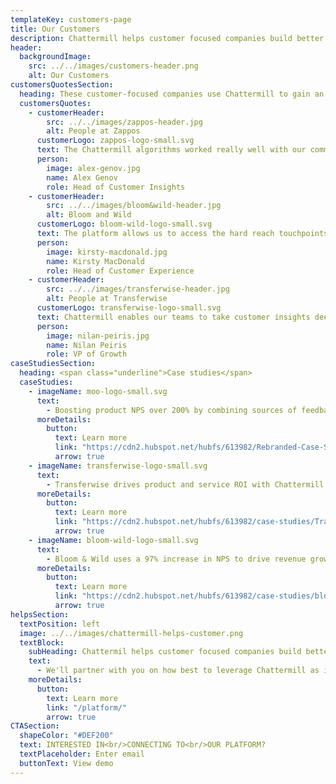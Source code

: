 ```yaml
---
templateKey: customers-page
title: Our Customers
description: Chattermill helps customer focused companies build better products
header:
  backgroundImage:
    src: ../../images/customers-header.png
    alt: Our Customers
customersQuotesSection:
  heading: These customer-focused companies use Chattermill to gain an <span class="underline">edge</span>
  customersQuotes:
    - customerHeader:
        src: ../../images/zappos-header.jpg
        alt: People at Zappos
      customerLogo: zappos-logo-small.svg
      text: The Chattermill algorithms worked really well with our comments data right out of the gate. On top of that the team is great to work with - very responsive, proactive and sharply focused on helping my team succeed.
      person:
        image: alex-genov.jpg
        name: Alex Genov
        role: Head of Customer Insights
    - customerHeader:
        src: ../../images/bloom&wild-header.jpg
        alt: Bloom and Wild
      customerLogo: bloom-wild-logo-small.svg
      text: The platform allows us to access the hard reach touchpoints of our customer's journey across multiple channels and focus on the elements that create unique customer experiences that drive our growth. Every team has access to Chattermill's insights to maintain our customer first culture at Bloom and Wild.
      person:
        image: kirsty-macdonald.jpg
        name: Kirsty MacDonald
        role: Head of Customer Experience
    - customerHeader:
        src: ../../images/transferwise-header.jpg
        alt: People at Transferwise
      customerLogo: transferwise-logo-small.svg
      text: Chattermill enables our teams to take customer insights deeper than ever before and focus on the key factors that make a difference to our users and drive our growth. We have more than a hundred people across the business using Chattermill to ensure Transferwise is always at the cutting edge when it comes to customer experience.
      person:
        image: nilan-peiris.jpg
        name: Nilan Peiris
        role: VP of Growth
caseStudiesSection:
  heading: <span class="underline">Case studies</span>
  caseStudies:
    - imageName: moo-logo-small.svg
      text:
        - Boosting product NPS over 200% by combining sources of feedback.
      moreDetails:
        button:
          text: Learn more
          link: "https://cdn2.hubspot.net/hubfs/613982/Rebranded-Case-Studies/moo_caseStudy.pdf"
          arrow: true
    - imageName: transferwise-logo-small.svg
      text:
        - Transferwise drives product and service ROI with Chattermill.
      moreDetails:
        button:
          text: Learn more
          link: "https://cdn2.hubspot.net/hubfs/613982/case-studies/TransferWise-CaseStudy.pdf"
          arrow: true
    - imageName: bloom-wild-logo-small.svg
      text:
        - Bloom & Wild uses a 97% increase in NPS to drive revenue growth.
      moreDetails:
        button:
          text: Learn more
          link: "https://cdn2.hubspot.net/hubfs/613982/case-studies/bloomwild_castStudy.pdf"
          arrow: true
helpsSection:
  textPosition: left
  image: ../../images/chattermill-helps-customer.png
  textBlock:
    subHeading: Chattermil helps customer focused companies build better products
    text:
      - We'll partner with you on how best to leverage Chattermill as it relates to your customer experience goals. Learn how we'll help you drive customer experience best practices at your organization.
    moreDetails:
      button:
        text: Learn more
        link: "/platform/"
        arrow: true
CTASection:
  shapeColor: "#DEF200"
  text: INTERESTED IN<br/>CONNECTING TO<br/>OUR PLATFORM?
  textPlaceholder: Enter email
  buttonText: View demo
---
```


